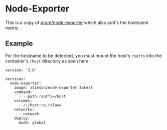 # Node-Exporter

This is a copy of [prom/node-exporter](https://hub.docker.com/r/prom/node-exporter) which also add's the hostname metric.

## Example

For the hostname to be detected, you must mount the host's `rootfs` into the container's `/host` directory as seen here:

```
version: '3.8'

services:
  node-exporter:
    image: ztimson/node-exporter:latest
    command:
      - --path.rootfs=/host
    volumes:
      - /:/host:ro,rslave
    networks:
      - network
    deploy:
      mode: global
```
